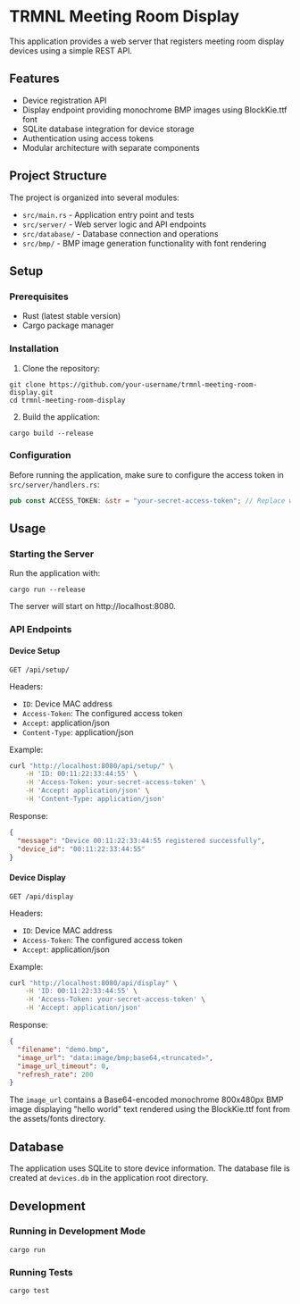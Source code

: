 # TRMNL Meeting Room Display

This application provides a web server that registers meeting room display devices using a simple REST API.

## Features

- Device registration API
- Display endpoint providing monochrome BMP images using BlockKie.ttf font
- SQLite database integration for device storage
- Authentication using access tokens
- Modular architecture with separate components

## Project Structure

The project is organized into several modules:

- `src/main.rs` - Application entry point and tests
- `src/server/` - Web server logic and API endpoints
- `src/database/` - Database connection and operations
- `src/bmp/` - BMP image generation functionality with font rendering

## Setup

### Prerequisites

- Rust (latest stable version)
- Cargo package manager

### Installation

1. Clone the repository:
```
git clone https://github.com/your-username/trmnl-meeting-room-display.git
cd trmnl-meeting-room-display
```

2. Build the application:
```
cargo build --release
```

### Configuration

Before running the application, make sure to configure the access token in `src/server/handlers.rs`:

```rust
pub const ACCESS_TOKEN: &str = "your-secret-access-token"; // Replace with your actual token
```

## Usage

### Starting the Server

Run the application with:

```
cargo run --release
```

The server will start on http://localhost:8080.

### API Endpoints

#### Device Setup

```
GET /api/setup/
```

Headers:
- `ID`: Device MAC address
- `Access-Token`: The configured access token
- `Accept`: application/json
- `Content-Type`: application/json

Example:

```bash
curl "http://localhost:8080/api/setup/" \
    -H 'ID: 00:11:22:33:44:55' \
    -H 'Access-Token: your-secret-access-token' \
    -H 'Accept: application/json' \
    -H 'Content-Type: application/json'
```

Response:

```json
{
  "message": "Device 00:11:22:33:44:55 registered successfully",
  "device_id": "00:11:22:33:44:55"
}
```

#### Device Display

```
GET /api/display
```

Headers:
- `ID`: Device MAC address
- `Access-Token`: The configured access token
- `Accept`: application/json

Example:

```bash
curl "http://localhost:8080/api/display" \
    -H 'ID: 00:11:22:33:44:55' \
    -H 'Access-Token: your-secret-access-token' \
    -H 'Accept: application/json'
```

Response:

```json
{
  "filename": "demo.bmp",
  "image_url": "data:image/bmp;base64,<truncated>",
  "image_url_timeout": 0,
  "refresh_rate": 200
}
```

The `image_url` contains a Base64-encoded monochrome 800x480px BMP image displaying "hello world" text rendered using the BlockKie.ttf font from the assets/fonts directory.

## Database

The application uses SQLite to store device information. The database file is created at `devices.db` in the application root directory.

## Development

### Running in Development Mode

```
cargo run
```

### Running Tests

```
cargo test
```